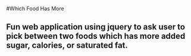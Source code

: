  #Which Food Has More
 ## Fun web application using jquery to ask user to pick between two foods which has more added sugar, calories, or saturated fat. ##
